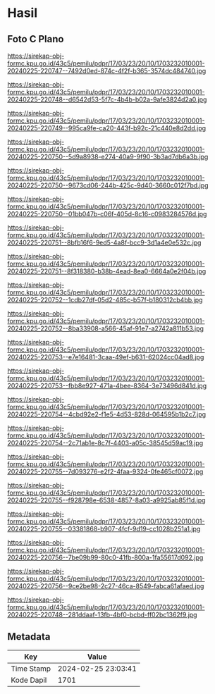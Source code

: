 # Hasil

## Foto C Plano

https://sirekap-obj-formc.kpu.go.id/43c5/pemilu/pdpr/17/03/23/20/10/1703232010001-20240225-220747--7492d0ed-874c-4f2f-b365-3574dc484740.jpg

https://sirekap-obj-formc.kpu.go.id/43c5/pemilu/pdpr/17/03/23/20/10/1703232010001-20240225-220748--d6542d53-5f7c-4b4b-b02a-9afe3824d2a0.jpg

https://sirekap-obj-formc.kpu.go.id/43c5/pemilu/pdpr/17/03/23/20/10/1703232010001-20240225-220749--995ca9fe-ca20-443f-b92c-21c440e8d2dd.jpg

https://sirekap-obj-formc.kpu.go.id/43c5/pemilu/pdpr/17/03/23/20/10/1703232010001-20240225-220750--5d9a8938-e274-40a9-9f90-3b3ad7db6a3b.jpg

https://sirekap-obj-formc.kpu.go.id/43c5/pemilu/pdpr/17/03/23/20/10/1703232010001-20240225-220750--9673cd06-244b-425c-9d40-3660c012f7bd.jpg

https://sirekap-obj-formc.kpu.go.id/43c5/pemilu/pdpr/17/03/23/20/10/1703232010001-20240225-220750--01bb047b-c06f-405d-8c16-c0983284576d.jpg

https://sirekap-obj-formc.kpu.go.id/43c5/pemilu/pdpr/17/03/23/20/10/1703232010001-20240225-220751--8bfb16f6-9ed5-4a8f-bcc9-3d1a4e0e532c.jpg

https://sirekap-obj-formc.kpu.go.id/43c5/pemilu/pdpr/17/03/23/20/10/1703232010001-20240225-220751--8f318380-b38b-4ead-8ea0-6664a0e2f04b.jpg

https://sirekap-obj-formc.kpu.go.id/43c5/pemilu/pdpr/17/03/23/20/10/1703232010001-20240225-220752--1cdb27df-05d2-485c-b57f-b180312cb4bb.jpg

https://sirekap-obj-formc.kpu.go.id/43c5/pemilu/pdpr/17/03/23/20/10/1703232010001-20240225-220752--8ba33908-a566-45af-91e7-a2742a811b53.jpg

https://sirekap-obj-formc.kpu.go.id/43c5/pemilu/pdpr/17/03/23/20/10/1703232010001-20240225-220753--e7e16481-3caa-49ef-b631-62024cc04ad8.jpg

https://sirekap-obj-formc.kpu.go.id/43c5/pemilu/pdpr/17/03/23/20/10/1703232010001-20240225-220753--fbb8e927-471a-4bee-8364-3e73496d841d.jpg

https://sirekap-obj-formc.kpu.go.id/43c5/pemilu/pdpr/17/03/23/20/10/1703232010001-20240225-220754--4cbd92e2-f1e5-4d53-828d-064595b1b2c7.jpg

https://sirekap-obj-formc.kpu.go.id/43c5/pemilu/pdpr/17/03/23/20/10/1703232010001-20240225-220754--2c71ab1e-8c7f-4403-a05c-38545d59ac19.jpg

https://sirekap-obj-formc.kpu.go.id/43c5/pemilu/pdpr/17/03/23/20/10/1703232010001-20240225-220755--7d093276-e2f2-4faa-9324-0fe465cf0072.jpg

https://sirekap-obj-formc.kpu.go.id/43c5/pemilu/pdpr/17/03/23/20/10/1703232010001-20240225-220755--f928798e-6538-4857-8a03-a9925ab85f1d.jpg

https://sirekap-obj-formc.kpu.go.id/43c5/pemilu/pdpr/17/03/23/20/10/1703232010001-20240225-220755--03381868-b907-4fcf-9d19-cc1028b251a1.jpg

https://sirekap-obj-formc.kpu.go.id/43c5/pemilu/pdpr/17/03/23/20/10/1703232010001-20240225-220756--7be09b99-80c0-41fb-800a-1fa55617d092.jpg

https://sirekap-obj-formc.kpu.go.id/43c5/pemilu/pdpr/17/03/23/20/10/1703232010001-20240225-220756--9ce2be98-2c27-46ca-8549-fabca61afaed.jpg

https://sirekap-obj-formc.kpu.go.id/43c5/pemilu/pdpr/17/03/23/20/10/1703232010001-20240225-220748--281ddaaf-13fb-4bf0-bcbd-ff02bc1362f9.jpg


## Metadata

| Key        | Value               |
| ---------- | ------------------- |
| Time Stamp | 2024-02-25 23:03:41 |
| Kode Dapil | 1701                |



